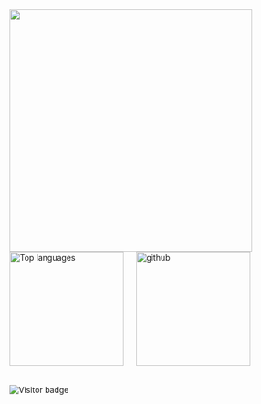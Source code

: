 <div>
  <a href="https://profile.codersrank.io/user/nguyenchloet" target="_blank">
  <img src="https://cr-skills-chart-widget.azurewebsites.net/api/api?username=nguyenchloet&width=800&skills=HTML,CSS,Java,Javascript,CPP,Python&show-other-skills=true$max-labels=2"
  height=425 />
  </a>
</div>
<div> 
<img src="https://github-readme-stats.vercel.app/api/top-langs?username=nguyenchloet&show_icons=true&locale=en&langs_count=8&layout=compact" alt="Top languages" height="200px" />
&ensp;&ensp;
<img src="https://github-readme-stats.vercel.app/api?username=nguyenchloet&show_icons=true&theme=light&hide=issues" alt=github stats" height="200px" />
</div>
<br>
                                                                                                                                                    
                                                                                                                                                    
![Visitor badge](https://visitor-badge.laobi.icu/badge?page_id=nguyenchloet.nguyenchloet)

